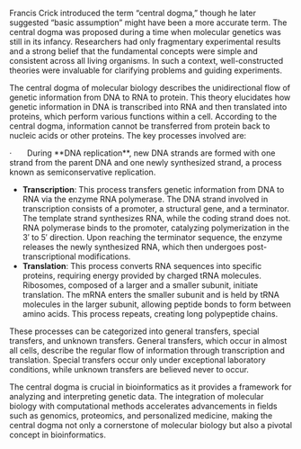 Francis Crick introduced the term “central dogma,” though he later suggested “basic assumption” might have been a more accurate term. The central dogma was proposed during a time when molecular genetics was still in its infancy. Researchers had only fragmentary experimental results and a strong belief that the fundamental concepts were simple and consistent across all living organisms. In such a context, well-constructed theories were invaluable for clarifying problems and guiding experiments.

The central dogma of molecular biology describes the unidirectional flow of genetic information from DNA to RNA to protein. This theory elucidates how genetic information in DNA is transcribed into RNA and then translated into proteins, which perform various functions within a cell. According to the central dogma, information cannot be transferred from protein back to nucleic acids or other proteins. The key processes involved are:

<!--[if !supportLists]-->·       <!--[endif]-->During **DNA replication**, new DNA strands are formed with one strand from the parent DNA and one newly synthesized strand, a process known as semiconservative replication.

- **Transcription**: This process transfers genetic information from DNA to RNA via the enzyme RNA polymerase. The DNA strand involved in transcription consists of a promoter, a structural gene, and a terminator. The template strand synthesizes RNA, while the coding strand does not. RNA polymerase binds to the promoter, catalyzing polymerization in the 3′ to 5′ direction. Upon reaching the terminator sequence, the enzyme releases the newly synthesized RNA, which then undergoes post-transcriptional modifications.
- **Translation**: This process converts RNA sequences into specific proteins, requiring energy provided by charged tRNA molecules. Ribosomes, composed of a larger and a smaller subunit, initiate translation. The mRNA enters the smaller subunit and is held by tRNA molecules in the larger subunit, allowing peptide bonds to form between amino acids. This process repeats, creating long polypeptide chains.

These processes can be categorized into general transfers, special transfers, and unknown transfers. General transfers, which occur in almost all cells, describe the regular flow of information through transcription and translation. Special transfers occur only under exceptional laboratory conditions, while unknown transfers are believed never to occur.

The central dogma is crucial in bioinformatics as it provides a framework for analyzing and interpreting genetic data. The integration of molecular biology with computational methods accelerates advancements in fields such as genomics, proteomics, and personalized medicine, making the central dogma not only a cornerstone of molecular biology but also a pivotal concept in bioinformatics.
